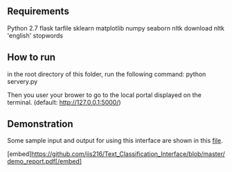 ## Requirements
Python 2.7
flask
tarfile
sklearn
matplotlib
numpy
seaborn
nltk
download nltk 'english' stopwords

## How to run
in the root directory of this folder, run the following command:
python servery.py

Then you user your brower to go to the local portal displayed on the terminal.
(default: http://127.0.0.1:5000/)

## Demonstration
Some sample input and output for using this interface are shown in this [file](https://github.com/jis216/Text_Classification_Interface/blob/master/demo_report.pdf).

[embed]https://github.com/jis216/Text_Classification_Interface/blob/master/demo_report.pdf[/embed]

